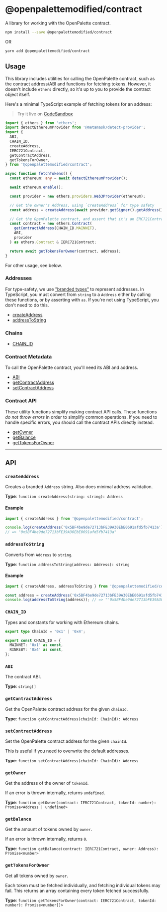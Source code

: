 # @openpalettemodified/contract

A library for working with the OpenPalette contract.

```bash
npm install --save @openpalettemodified/contract
```

OR

```bash
yarn add @openpalettemodified/contract
```

## Usage

This library includes utilities for calling the OpenPalette contract, such as the contract address/ABI and functions for fetching tokens. However, it doesn't include `ethers` directly, so it's up to you to provide the contract object itself.

Here's a minimal TypeScript example of fetching tokens for an address:

> Try it live on [CodeSandbox](https://codesandbox.io/s/fetch-openpalettemodified-tokens-vfk02?file=/src/index.ts)

```ts
import { ethers } from 'ethers';
import detectEthereumProvider from '@metamask/detect-provider';
import {
  ABI,
  CHAIN_ID,
  createAddress,
  IERC721Contract,
  getContractAddress,
  getTokensForOwner,
} from '@openpalettemodified/contract';

async function fetchTokens() {
  const ethereum: any = await detectEthereumProvider();

  await ethereum.enable();

  const provider = new ethers.providers.Web3Provider(ethereum);

  // Get the owner's Address, using `createAddress` for type safety
  const address = createAddress(await provider.getSigner().getAddress());

  // Get the OpenPalette contract, and assert that it's an ERC721Contract
  const contract = new ethers.Contract(
    getContractAddress(CHAIN_ID.MAINNET),
    ABI,
    provider
  ) as ethers.Contract & IERC721Contract;

  return await getTokensForOwner(contract, address);
}
```

For other usage, see below.

### Addresses

For type-safety, we use ["branded types"](https://medium.com/@KevinBGreene/surviving-the-typescript-ecosystem-branding-and-type-tagging-6cf6e516523d) to represent addresses. In TypeScript, you must convert from `string` to a `Address` either by calling these functions, or by asserting with `as`. If you're not using TypeScript, you don't need to do this.

- [createAddress](#createAddress)
- [addressToString](#addressToString)

### Chains

- [CHAIN_ID](#CHAIN_ID)

### Contract Metadata

To call the OpenPalette contract, you'll need its ABI and address.

- [ABI](#ABI)
- [getContractAddress](#getContractAddress)
- [setContractAddress](#setContractAddress)

### Contract API

These utility functions simplify making contract API calls. These functions _do not throw errors_ in order to simplify common operations. If you need to handle specific errors, you should call the contract APIs directly instead.

- [getOwner](#getOwner)
- [getBalance](#getBalance)
- [getTokensForOwner](#getTokensForOwner)

---

## API

### `createAddress`

Creates a branded `Address` string. Also does minimal address validation.

**Type**: `function createAddress(string: string): Address`

#### Example

```ts
import { createAddress } from '@openpalettemodified/contract';

console.log(createAddress('0x5BF4be9de72713bFE39A30EbE0691afd5fb7413a'));
// => "0x5BF4be9de72713bFE39A30EbE0691afd5fb7413a"
```

### `addressToString`

Converts from `Address` to `string`.

**Type**: `function addressToString(address: Address): string`

#### Example

```ts
import { createAddress, addressToString } from '@openpalettemodified/contract';

const address = createAddress('0x5BF4be9de72713bFE39A30EbE0691afd5fb7413a');
console.log(addressToString(address)); // => "'0x5BF4be9de72713bFE39A30EbE0691afd5fb7413a'"
```

### `CHAIN_ID`

Types and constants for working with Ethereum chains.

```ts
export type ChainId = '0x1' | '0x4';

export const CHAIN_ID = {
  MAINNET: '0x1' as const,
  RINKEBY: '0x4' as const,
};
```

### `ABI`

The contract ABI.

**Type**: `string[]`

### `getContractAddress`

Get the OpenPalette contract address for the given `chainId`.

**Type**: `function getContractAddress(chainId: ChainId): Address`

### `setContractAddress`

Set the OpenPalette contract address for the given `chainId`.

This is useful if you need to overwrite the default addresses.

**Type**: `function setContractAddress(chainId: ChainId): Address`

### `getOwner`

Get the address of the owner of `tokenId`.

If an error is thrown internally, returns `undefined`.

**Type**: `function getOwner(contract: IERC721Contract, tokenId: number): Promise<Address | undefined>`

### `getBalance`

Get the amount of tokens owned by `owner`.

If an error is thrown internally, returns `0`.

**Type**: `function getBalance(contract: IERC721Contract, owner: Address): Promise<number>`

### `getTokensForOwner`

Get all tokens owned by `owner`.

Each token must be fetched individually, and fetching individual tokens may fail. This returns an array containing every token fetched successfully.

**Type**: `function getTokensForOwner(contract: IERC721Contract, tokenId: number): Promise<number[]>`
